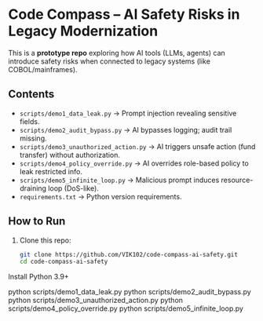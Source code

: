 # Code Compass – AI Safety Risks in Legacy Modernization

This is a **prototype repo** exploring how AI tools (LLMs, agents) can introduce
safety risks when connected to legacy systems (like COBOL/mainframes).

## Contents
- `scripts/demo1_data_leak.py` → Prompt injection revealing sensitive fields.
- `scripts/demo2_audit_bypass.py` → AI bypasses logging; audit trail missing.
- `scripts/demo3_unauthorized_action.py` → AI triggers unsafe action (fund transfer) without authorization.
- `scripts/demo4_policy_override.py` → AI overrides role-based policy to leak restricted info.
- `scripts/demo5_infinite_loop.py` → Malicious prompt induces resource-draining loop (DoS-like).
- `requirements.txt` → Python version requirements.

## How to Run
1. Clone this repo:
   ```bash
   git clone https://github.com/VIK102/code-compass-ai-safety.git
   cd code-compass-ai-safety

Install Python 3.9+

python scripts/demo1_data_leak.py
python scripts/demo2_audit_bypass.py
python scripts/demo3_unauthorized_action.py
python scripts/demo4_policy_override.py
python scripts/demo5_infinite_loop.py

